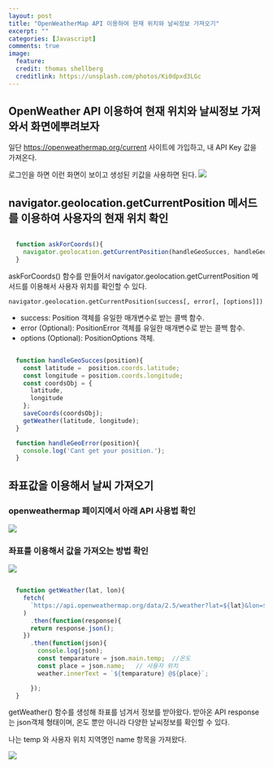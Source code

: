 ```yaml
---
layout: post
title: "OpenWeatherMap API 이용하여 현재 위치와 날씨정보 가져오기"
excerpt: ""
categories: [Javascript]
comments: true
image:
  feature:
  credit: thomas shellberg
  creditlink: https://unsplash.com/photos/Ki0dpxd3LGc
---
```



## OpenWeather API 이용하여 현재 위치와 날씨정보 가져와서 화면에뿌려보자

일단 https://openweathermap.org/current 사이트에 가입하고,
내 API Key 값을 가져온다.

로그인을 하면 이런 화면이 보이고 생성된 키값을 사용하면 된다.
<img src="https://miro.medium.com/max/2712/1*iZjgsfeaHEXoiVRfgFjpzA.png" />


## navigator.geolocation.getCurrentPosition 메서드를 이용하여 사용자의 현재 위치 확인

```javascript

  function askForCoords(){
    navigator.geolocation.getCurrentPosition(handleGeoSucces, handleGeoError);
  }

```
askForCoords() 함수를 만들어서
navigator.geolocation.getCurrentPosition 메서드를 이용해서 사용자 위치를 확인할 수 있다.

`navigator.geolocation.getCurrentPosition(success[, error[, [options]])`

- success: Position 객체를 유일한 매개변수로 받는 콜백 함수.
- error (Optional): PositionError 객체를 유일한 매개변수로 받는 콜백 함수.
- options (Optional): PositionOptions 객체.


```javascript

  function handleGeoSucces(position){
    const latitude =  position.coords.latitude;
    const longitude = position.coords.longitude;
    const coordsObj = {
      latitude,
      longitude
    };
    saveCoords(coordsObj);
    getWeather(latitude, longitude);
  }

  function handleGeoError(position){
    console.log('Cant get your position.');
  }

```



## 좌표값을 이용해서 날씨 가져오기

### openweathermap 페이지에서 아래 API 사용법 확인
<img src="https://miro.medium.com/max/3012/1*KbhROEwz6OCRyVHPIiwQ-Q.png" />

### 좌표를 이용해서 값을 가져오는 방법 확인
<img src="https://miro.medium.com/max/1976/1*Qky0NPHaWiNRK76Eqo_yHg.png" />



```javascript

  function getWeather(lat, lon){
    fetch(
      `https://api.openweathermap.org/data/2.5/weather?lat=${lat}&lon=${lon}&appid=${API_KEY}&units=metric`
    )
      .then(function(response){
      return response.json();
    })
      .then(function(json){
        console.log(json);
        const temparature = json.main.temp;  //온도
        const place = json.name;   // 사용자 위치
        weather.innerText = `${temparature} @${place}`;

      });
  }

```


getWeather() 함수를 생성해 좌표를 넘겨서 정보를 받아왔다. 
받아온 API response 는 json객체 형태이며, 온도 뿐만 아니라 다양한 날씨정보를 확인할 수 있다.

나는 temp 와 사용자 위치 지역명인 name 항목을 가져왔다.

<img src="https://miro.medium.com/max/2332/1*_sAVAeD7NySLSPu6pFQB5g.png" />
